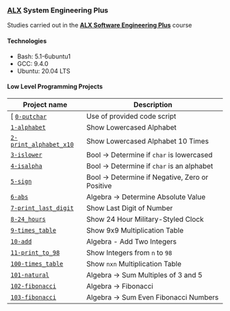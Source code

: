### [ALX](https://www.alxafrica.com/) System Engineering Plus

Studies carried out in the **[ALX Software Engineering Plus](https://www.alxafrica.com/software-engineering-plus/)** course

#### Technologies

* Bash:     5.1-6ubuntu1
* GCC:      9.4.0
* Ubuntu:   20.04 LTS

#### Low Level Programming Projects

| Project name | Description |
| ------------ | ----------- |
[ [`0-putchar`](0-putchar.c) | Use of provided code script |
| [`1-alphabet`](1-alphabet) | Show Lowercased Alphabet |
| [`2-print_alphabet_x10`](2-print_alphabet_x10) | Show Lowercased Alphabet 10 Times |
| [`3-islower`](3-islower) | Bool -> Determine if `char` is lowercased |
| [`4-isalpha`](4-isalpha) | Bool -> Determine if `char` is an alphabet |
| [`5-sign`](5-sign) | Bool -> Determine if Negative, Zero or Positive |
| [`6-abs`](6-abs) | Algebra -> Determine Absolute Value |
| [`7-print_last_digit`](7-print_last_digit) | Show Last Digit of Number |
| [`8-24_hours`](8-24_hours) | Show 24 Hour Military-Styled Clock |
| [`9-times_table`](9-times_table) | Show 9x9 Multiplication Table |
| [`10-add`](10-add) | Algebra - Add Two Integers |
| [`11-print_to_98`](11-print_to_98) | Show Integers from `n` to `98` |
| [`100-times_table`](100-times_table) | Show `nxn` Multiplication Table |
| [`101-natural`](101-natural) | Algebra -> Sum Multiples of 3 and 5 |
| [`102-fibonacci`](102-fibonacci) | Algebra -> Fibonacci |
| [`103-fibonacci`](103-fibonacci) | Algebra -> Sum Even Fibonacci Numbers |
